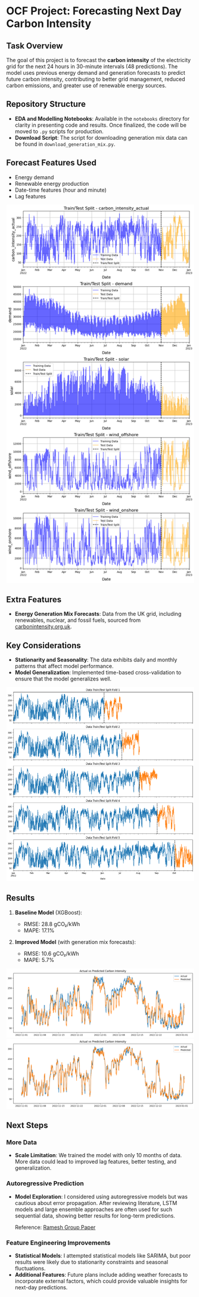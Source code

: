 # OCF Project: Forecasting Next Day Carbon Intensity

## Task Overview

The goal of this project is to forecast the **carbon intensity** of the electricity grid for the next 24 hours in 30-minute intervals (48 predictions). The model uses previous energy demand and generation forecasts to predict future carbon intensity, contributing to better grid management, reduced carbon emissions, and greater use of renewable energy sources.

## Repository Structure

- **EDA and Modelling Notebooks**: Available in the `notebooks` directory for clarity in presenting code and results. Once finalized, the code will be moved to `.py` scripts for production.
- **Download Script**: The script for downloading generation mix data can be found in `download_generation_mix.py`.

## Forecast Features Used

- Energy demand
- Renewable energy production
- Date-time features (hour and minute)
- Lag features

![Feature Picture](misc/features.png)

## Extra Features

- **Energy Generation Mix Forecasts**: Data from the UK grid, including renewables, nuclear, and fossil fuels, sourced from [carbonintensity.org.uk](https://carbonintensity.org.uk/).

## Key Considerations

- **Stationarity and Seasonality**: The data exhibits daily and monthly patterns that affect model performance.
- **Model Generalization**: Implemented time-based cross-validation to ensure that the model generalizes well.

![Cross-Validation Plot](misc/cross_val.png)

## Results

1. **Baseline Model** (XGBoost):
   - RMSE: 28.8 gCO₂/kWh
   - MAPE: 17.1%

2. **Improved Model** (with generation mix forecasts):
   - RMSE: 10.6 gCO₂/kWh
   - MAPE: 5.7%

![Second Best Model](misc/second_best.png)
![Best Model](misc/best_model.png)

## Next Steps

### More Data

- **Scale Limitation**: We trained the model with only 10 months of data. More data could lead to improved lag features, better testing, and generalization.

### Autoregressive Prediction

- **Model Exploration**: I considered using autoregressive models but was cautious about error propagation. After reviewing literature, LSTM models and large ensemble approaches are often used for such sequential data, showing better results for long-term predictions.
  
  Reference: [Ramesh Group Paper](https://groups.cs.umass.edu/ramesh/wp-content/uploads/sites/3/2022/09/buildsys2022-final282.pdf)

### Feature Engineering Improvements

- **Statistical Models**: I attempted statistical models like SARIMA, but poor results were likely due to stationarity constraints and seasonal fluctuations.
- **Additional Features**: Future plans include adding weather forecasts to incorporate external factors, which could provide valuable insights for next-day predictions.
